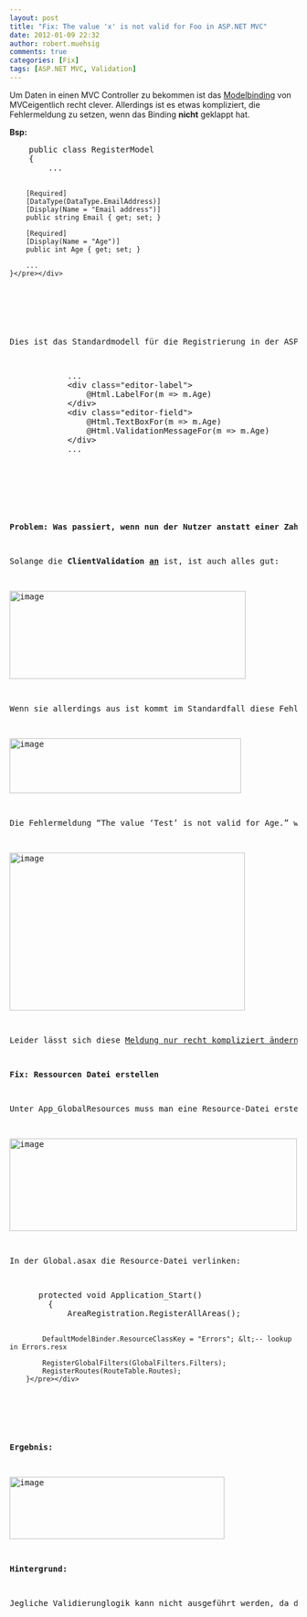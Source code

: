 ```yaml
---
layout: post
title: "Fix: The value 'x' is not valid for Foo in ASP.NET MVC"
date: 2012-01-09 22:32
author: robert.muehsig
comments: true
categories: [Fix]
tags: [ASP.NET MVC, Validation]
---
```

<p>Um Daten in einen MVC Controller zu bekommen ist das <a href="http://code-inside.de/blog/2009/04/02/howto-daten-vom-view-zum-controller-bermitteln-bindings-in-aspnet-mvc/">Modelbinding</a> von MVCeigentlich recht clever. Allerdings ist es etwas kompliziert, die Fehlermeldung zu setzen, wenn das Binding <strong>nicht</strong> geklappt hat. </p> <p><strong>Bsp:</strong></p> <div style="padding-bottom: 0px; margin: 0px; padding-left: 0px; padding-right: 0px; display: inline; float: none; padding-top: 0px" id="scid:812469c5-0cb0-4c63-8c15-c81123a09de7:8c3f8e40-1f0f-4acb-8e08-0d9f95fb40ee" class="wlWriterEditableSmartContent"><pre name="code" class="c#">    public class RegisterModel
    {
		...

        [Required]
        [DataType(DataType.EmailAddress)]
        [Display(Name = "Email address")]
        public string Email { get; set; }

        [Required]
        [Display(Name = "Age")]
        public int Age { get; set; }

		...
    }</pre></div>
<p>&nbsp;</p>
<p>Dies ist das Standardmodell für die Registrierung in der ASP.NET MVC Projektvorlage. Ich habe ein Property “Age” vom Typ “int” hinzugefügt. Auch im View muss die mit angegeben werden:</p>
<div style="padding-bottom: 0px; margin: 0px; padding-left: 0px; padding-right: 0px; display: inline; float: none; padding-top: 0px" id="scid:812469c5-0cb0-4c63-8c15-c81123a09de7:12d2651b-d593-4348-89a8-6d7d2c33a6ea" class="wlWriterEditableSmartContent"><pre name="code" class="c#">            ...
			&lt;div class="editor-label"&gt;
                @Html.LabelFor(m =&gt; m.Age)
            &lt;/div&gt;
            &lt;div class="editor-field"&gt;
                @Html.TextBoxFor(m =&gt; m.Age)
                @Html.ValidationMessageFor(m =&gt; m.Age)
            &lt;/div&gt;
			...</pre></div>
<p>&nbsp;</p>

<p><strong>Problem: Was passiert, wenn nun der Nutzer anstatt einer Zahl Buchstaben eingibt? </strong></p>
<p>Solange die <strong>ClientValidation</strong> <strong><u>an</u></strong> ist, ist auch alles gut:</p>
<p><a href="{{BASE_PATH}}/assets/wp-images/image1437.png"><img style="background-image: none; border-bottom: 0px; border-left: 0px; padding-left: 0px; padding-right: 0px; display: inline; border-top: 0px; border-right: 0px; padding-top: 0px" title="image" border="0" alt="image" src="{{BASE_PATH}}/assets/wp-images/image_thumb615.png" width="413" height="154"></a></p>
<p>Wenn sie allerdings aus ist kommt im Standardfall diese Fehlermeldung:</p>
<p><a href="{{BASE_PATH}}/assets/wp-images/image1438.png"><img style="background-image: none; border-bottom: 0px; border-left: 0px; padding-left: 0px; padding-right: 0px; display: inline; border-top: 0px; border-right: 0px; padding-top: 0px" title="image" border="0" alt="image" src="{{BASE_PATH}}/assets/wp-images/image_thumb616.png" width="405" height="96"></a></p>
<p>Die Fehlermeldung “The value ‘Test’ is not valid for Age.” wird direkt in den ModelState geschrieben:</p>
<p><a href="{{BASE_PATH}}/assets/wp-images/image1439.png"><img style="background-image: none; border-bottom: 0px; border-left: 0px; padding-left: 0px; padding-right: 0px; display: inline; border-top: 0px; border-right: 0px; padding-top: 0px" title="image" border="0" alt="image" src="{{BASE_PATH}}/assets/wp-images/image_thumb617.png" width="412" height="276"></a></p>
<p>Leider lässt sich diese <a href="http://forums.asp.net/t/1512140.aspx/1/10">Meldung nur recht kompliziert ändern</a> – dabei werden auch jegliche Sprachen ignoriert. Das sieht natürlich auf einer deutschen Seite nicht so schön aus.</p>
<p><strong>Fix: Ressourcen Datei erstellen</strong></p>
<p>Unter App_GlobalResources muss man eine Resource-Datei erstellen und ein Eintrag “<strong>PropertyValueInvalid</strong>” einfügen und dann dahinter den dazugehörigen Text:</p>
<p><a href="{{BASE_PATH}}/assets/wp-images/image1440.png"><img style="background-image: none; border-bottom: 0px; border-left: 0px; padding-left: 0px; padding-right: 0px; display: inline; border-top: 0px; border-right: 0px; padding-top: 0px" title="image" border="0" alt="image" src="{{BASE_PATH}}/assets/wp-images/image_thumb618.png" width="503" height="162"></a></p>
<p>In der Global.asax die Resource-Datei verlinken:</p>
<div style="padding-bottom: 0px; margin: 0px; padding-left: 0px; padding-right: 0px; display: inline; float: none; padding-top: 0px" id="scid:812469c5-0cb0-4c63-8c15-c81123a09de7:4e461cc9-c77b-4ae6-ad23-3a600aab1180" class="wlWriterEditableSmartContent"><pre name="code" class="c#">		protected void Application_Start()
        {
            AreaRegistration.RegisterAllAreas();

            DefaultModelBinder.ResourceClassKey = "Errors"; &lt;-- lookup in Errors.resx

            RegisterGlobalFilters(GlobalFilters.Filters);
            RegisterRoutes(RouteTable.Routes);
        }</pre></div>
<p>&nbsp;</p>
<p><strong>Ergebnis:</strong></p>
<p><a href="{{BASE_PATH}}/assets/wp-images/image1441.png"><img style="background-image: none; border-bottom: 0px; border-left: 0px; padding-left: 0px; padding-right: 0px; display: inline; border-top: 0px; border-right: 0px; padding-top: 0px" title="image" border="0" alt="image" src="{{BASE_PATH}}/assets/wp-images/image_thumb619.png" width="376" height="109"></a></p>
<p><strong>Hintergrund:</strong></p>
<p>Jegliche Validierunglogik kann nicht ausgeführt werden, da das Framework das Property nicht binden kann. Interessanterweise ist das Verhalten des Frameworks etwas anders wenn man eine zu große Zahl dem Int zuweisen möchte. In diesem Fall kommt im ModelState eine Exception an, welche man abfangen kann. Auch die Validierung kann da greifen. Das Problem trat bei mir auch nur im Zusammenhang von String-Eingaben auf.</p>
